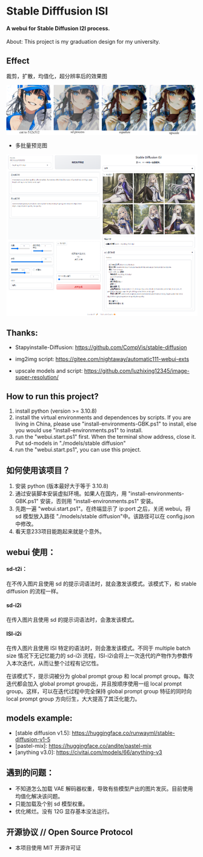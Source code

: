 # Stable Difffusion ISI
#### A webui for Stable Diffusion I2I process.

About: This project is my graduation design for my university.

## Effect
裁剪，扩散，均值化，超分辨率后的效果图

<img src="./test/show.png">

* 多批量预览图

<img src="./test/exp.png">

## Thanks:

* Stapyinstalle-Diffusion:
https://github.com/CompVis/stable-diffusion

* img2img script:
https://gitee.com/nightaway/automatic111-webui-exts

* upscale models and script:
https://github.com/luzhixing12345/image-super-resolution/

## How to run this project?
1. install python (version >= 3.10.8)
2. install the virtual environments and dependences by scripts. If you are living in China, please use "install-environments-GBK.ps1" to install, else you would use "install-environments.ps1" to install.
3. run the "webui.start.ps1" first. When the terminal show address, close it. Put sd-models in "./models/stable diffusion"
4. run the "webui.start.ps1", you can use this project.

## 如何使用该项目？
1. 安装 python (版本最好大于等于 3.10.8)
2. 通过安装脚本安装虚拟环境。如果人在国内，用 "install-environments-GBK.ps1" 安装，否则用 "install-environments.ps1" 安装。
3. 先跑一遍 "webui.start.ps1"。在终端显示了 ip:port 之后，关闭 webui。将 sd 模型放入路径 "./models/stable diffusion"中。该路径可以在 config.json 中修改。
4. 看天意233项目能跑起来就是个意外。

## webui 使用：
#### sd-t2i：
在不传入图片且使用 sd 的提示词语法时，就会激发该模式。该模式下，和 stable diffusion 的流程一样。

#### sd-i2i
在传入图片且使用 sd 的提示词语法时，会激发该模式。

#### ISI-i2i
在传入图片且使用 ISI 特定的语法时，则会激发该模式。不同于 multiple batch size 情况下无记忆能力的 sd-i2i 流程，ISI-i2i会将上一次迭代的产物作为参数传入本次迭代，从而让整个过程有记忆性。

在该模式下，提示词被分为 global prompt group 和 local prompt group。每次迭代都会加入 global prompt group出，并且按顺序使用一组 local prompt group。这样，可以在迭代过程中完全保持 global prompt group 特征的同时向 local prompt group 方向衍生，大大提高了其泛化能力。

## models example:
* \[stable diffusion v1.5]: https://huggingface.co/runwayml/stable-diffusion-v1-5
* \[pastel-mix]: https://huggingface.co/andite/pastel-mix
* \[anything v3.0]: https://civitai.com/models/66/anything-v3

## 遇到的问题：
* 不知道怎么加载 VAE 解码器权重，导致有些模型产出的图片发灰。目前使用均值化解决该问题。
* 只能加载及个别 sd 模型权重。
* 优化稀烂。没有 12G 显存基本没法运行。

## 开源协议 // Open Source Protocol
* 本项目使用 MIT 开源许可证





